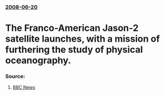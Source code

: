 ### [2008-06-20](/news/2008/06/20/index.md)

#  The Franco-American Jason-2 satellite launches, with a mission of furthering the study of physical oceanography. 




### Source:

1. [BBC News](http://news.bbc.co.uk/2/hi/science/nature/7457818.stm)
